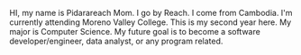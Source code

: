 HI, my name is Pidarareach Mom. 
I go by Reach. 
I come from Cambodia.
I'm currently attending Moreno Valley College.
This is my second year here. 
My major is Computer Science.
My future goal is to become a software developer/engineer, data analyst, or any program related.
